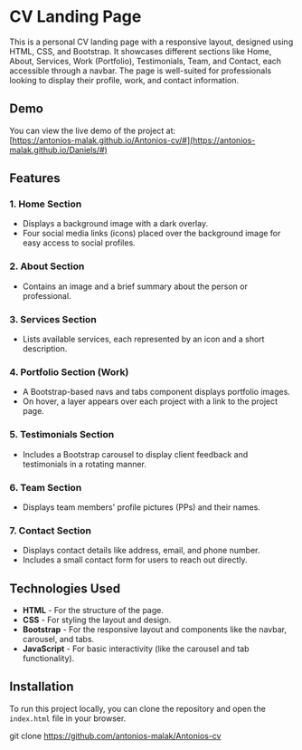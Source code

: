 # CV Landing Page

This is a personal CV landing page with a responsive layout, designed using HTML, CSS, and Bootstrap. It showcases different sections like Home, About, Services, Work (Portfolio), Testimonials, Team, and Contact, each accessible through a navbar. The page is well-suited for professionals looking to display their profile, work, and contact information.

## Demo

You can view the live demo of the project at:  
[https://antonios-malak.github.io/Antonios-cv/#](https://antonios-malak.github.io/Daniels/#)

## Features

### 1. **Home Section**
- Displays a background image with a dark overlay.
- Four social media links (icons) placed over the background image for easy access to social profiles.

### 2. **About Section**
- Contains an image and a brief summary about the person or professional.
  
### 3. **Services Section**
- Lists available services, each represented by an icon and a short description.

### 4. **Portfolio Section (Work)**
- A Bootstrap-based navs and tabs component displays portfolio images.
- On hover, a layer appears over each project with a link to the project page.

### 5. **Testimonials Section**
- Includes a Bootstrap carousel to display client feedback and testimonials in a rotating manner.

### 6. **Team Section**
- Displays team members' profile pictures (PPs) and their names.

### 7. **Contact Section**
- Displays contact details like address, email, and phone number.
- Includes a small contact form for users to reach out directly.

## Technologies Used

- **HTML** - For the structure of the page.
- **CSS** - For styling the layout and design.
- **Bootstrap** - For the responsive layout and components like the navbar, carousel, and tabs.
- **JavaScript** - For basic interactivity (like the carousel and tab functionality).

## Installation

To run this project locally, you can clone the repository and open the `index.html` file in your browser.

   git clone https://github.com/antonios-malak/Antonios-cv

